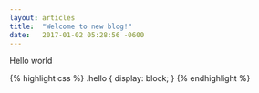 ```yaml
---
layout: articles
title:  "Welcome to new blog!"
date:   2017-01-02 05:28:56 -0600
---
```


Hello world

{% highlight css %}
.hello {
    display: block;
}
{% endhighlight %}